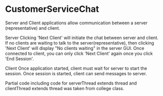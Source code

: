 # CustomerServiceChat

Server and Client applications allow communication between a 
server (representative) and client. 

Server
Clicking 'Next Client' will initiate the chat between server and client. 
If no clients are waiting to talk to the server(representative), then 
clicking 'Next Client' will display "No clients waiting" in the server GUI. 
Once connected to client, you can only click 'Next Client' again once 
you click 'End Session'. 

Client
Once application started, client must wait for server to start 
the session. Once session is started, client can send messages 
to server.

Partial code including code for serverThread extends thread and 
clientThread extends thread was taken from college class. 
